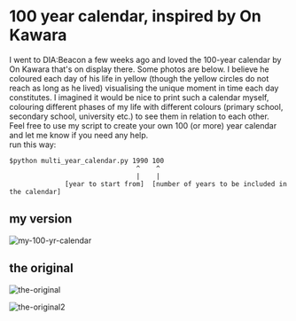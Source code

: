 # 100 year calendar, inspired by On Kawara

I went to DIA:Beacon a few weeks ago and loved the 100-year calendar by On Kawara that's on display there. Some photos are below. I believe he coloured each day of his life in yellow (though the yellow circles do not reach as long as he lived) visualising the unique moment in time each day constitutes. I imagined it would be nice to print such a calendar myself, colouring different phases of my life with different colours (primary school, secondary school, university etc.) to see them in relation to each other.<br>
Feel free to use my script to create your own 100 (or more) year calendar and let me know if you need any help.
<br>
run this way:
    
    $python multi_year_calendar.py 1990 100
                                    ^    ^ 
                                    |    | 
                  [year to start from]  [number of years to be included in the calendar]
	


## my version

![my-100-yr-calendar](https://raw.githubusercontent.com/leoneckert/100-year-calendar/master/1993-1093_jpg.jpg)

## the original

![the-original](https://raw.githubusercontent.com/leoneckert/100-year-calendar/master/original_1.JPG)

![the-original2](https://raw.githubusercontent.com/leoneckert/100-year-calendar/master/original_2.JPG)
